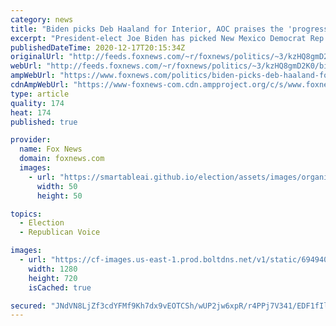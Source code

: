 ```yaml
---
category: news
title: "Biden picks Deb Haaland for Interior, AOC praises the 'progressive' move"
excerpt: "President-elect Joe Biden has picked New Mexico Democrat Rep. Deb Haaland as secretary of Interior, sources confirmed for Fox News Thursday, making her the first Native American to fill the position that oversees U.S. natural resources and tribal lands."
publishedDateTime: 2020-12-17T20:15:34Z
originalUrl: "http://feeds.foxnews.com/~r/foxnews/politics/~3/kzHQ8gmD2K0/biden-picks-deb-haaland-for-interior-aoc-praises-the-progressive-move"
webUrl: "http://feeds.foxnews.com/~r/foxnews/politics/~3/kzHQ8gmD2K0/biden-picks-deb-haaland-for-interior-aoc-praises-the-progressive-move"
ampWebUrl: "https://www.foxnews.com/politics/biden-picks-deb-haaland-for-interior-aoc-praises-the-progressive-move.amp"
cdnAmpWebUrl: "https://www-foxnews-com.cdn.ampproject.org/c/s/www.foxnews.com/politics/biden-picks-deb-haaland-for-interior-aoc-praises-the-progressive-move.amp"
type: article
quality: 174
heat: 174
published: true

provider:
  name: Fox News
  domain: foxnews.com
  images:
    - url: "https://smartableai.github.io/election/assets/images/organizations/foxnews.com-50x50.jpg"
      width: 50
      height: 50

topics:
  - Election
  - Republican Voice

images:
  - url: "https://cf-images.us-east-1.prod.boltdns.net/v1/static/694940094001/482e5064-8bf9-43f5-96fb-72dd71d1cfc8/087d8b12-cfe7-4091-9756-3b9bdfb28a7d/1280x720/match/image.jpg"
    width: 1280
    height: 720
    isCached: true

secured: "JNdVN8LjZf3cdYFMf9Kh7dx9vEOTCSh/wUP2jw6xpR/r4PPj7V341/EDF1fIlas9AHAzRcyGp8mWtd0HC/bmfymYn3f0AfRnuxvLeLxjAk2z/O49y0fAIMCpmFLN3JBs6tgxqN5pq1tbQK+r8JR+ahAayYbM+B9h8IVO+Iu7IT91r/XduxDpPfAGLPVayusQ5iXL68NAsT6ZL35Lo8SH5Cx2/mJmAXxrMnI1lWtm8ykx0d7MYG2v+vQb1aaeJB7H7TvD8VvKlHDG8GlERZPCTsW/04uQlgCVRNVmcRGm0nAihTeyHApshmxJjROCidXha2gLsLUYxEvSs99WnIU8IAMGUhF+NUUdRG7RKPBHSEk=;KlXDkrkTqcURfrEUZ+mxLQ=="
---
```


